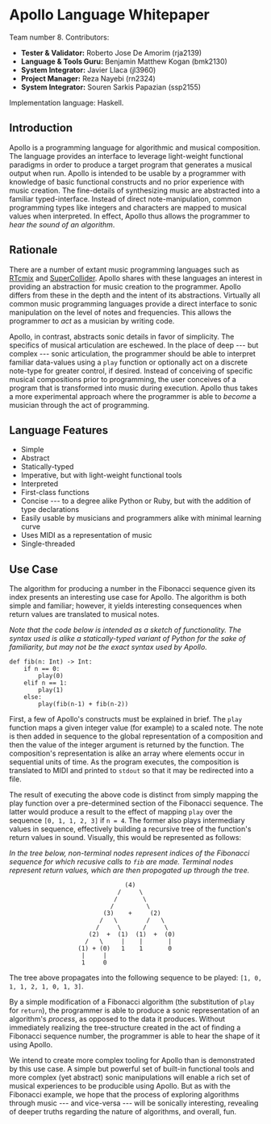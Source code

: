 Apollo Language Whitepaper
==========================

Team number 8. Contributors:

- **Tester & Validator:** Roberto Jose De Amorim (rja2139)
- **Language & Tools Guru:** Benjamin Matthew Kogan (bmk2130)
- **System Integrator:** Javier Llaca (jl3960)
- **Project Manager:** Reza Nayebi (rn2324)
- **System Integrator:** Souren Sarkis Papazian (ssp2155)

Implementation language: Haskell.

Introduction
------------

Apollo is a programming language for algorithmic and musical composition. The language provides an interface to leverage light-weight functional paradigms in order to produce a target program that generates a musical output when run. Apollo is intended to be usable by a programmer with knowledge of basic functional constructs and no prior experience with music creation. The fine-details of synthesizing music are abstracted into a familiar typed-interface. Instead of direct note-manipulation, common programming types like integers and characters are mapped to musical values when interpreted. In effect, Apollo thus allows the programmer to *hear the sound of an algorithm*.

Rationale
---------

There are a number of extant music programming languages such as [RTcmix][] and [SuperCollider][]. Apollo shares with these languages an interest in providing an abstraction for music creation to the programmer. Apollo differs from these in the depth and the intent of its abstractions. Virtually all common music programming languages provide a direct interface to sonic manipulation on the level of notes and frequencies. This allows the programmer to *act* as a musician by writing code.

Apollo, in contrast, abstracts sonic details in favor of simplicity. The specifics of musical articulation are eschewed. In the place of deep --- but complex --- sonic articulation, the programmer should be able to interpret familiar data-values using a `play` function or optionally act on a discrete note-type for greater control, if desired. Instead of conceiving of specific musical compositions prior to programming, the user conceives of a program that is transformed into music during execution. Apollo thus takes a more experimental approach where the programmer is able to *become* a musician through the act of programming.

[RTcmix]: http://rtcmix.org
[SuperCollider]: http://supercollider.sourceforge.net

Language Features
-----------------

- Simple
- Abstract
- Statically-typed
- Imperative, but with light-weight functional tools
- Interpreted
- First-class functions
- Concise --- to a degree alike Python or Ruby, but with the addition of type declarations
- Easily usable by musicians and programmers alike with minimal learning curve
- Uses MIDI as a representation of music
- Single-threaded

Use Case
--------

The algorithm for producing a number in the Fibonacci sequence given its index presents an interesting use case for Apollo. The algorithm is both simple and familiar; however, it yields interesting consequences when return values are translated to musical notes.

*Note that the code below is intended as a sketch of functionality. The syntax used is alike a statically-typed variant of Python for the sake of familiarity, but may not be the exact syntax used by Apollo.*

    def fib(n: Int) -> Int:
        if n == 0:
            play(0)
        elif n == 1:
            play(1)
        else:
            play(fib(n-1) + fib(n-2))

First, a few of Apollo's constructs must be explained in brief. The `play` function maps a given integer value (for example) to a scaled note. The note is then added in sequence to the global representation of a composition and then the value of the integer argument is returned by the function. The composition's representation is alike an array where elements occur in sequential units of time. As the program executes, the composition is translated to MIDI and printed to `stdout` so that it may be redirected into a file.

The result of executing the above code is distinct from simply mapping the play function over a pre-determined section of the Fibonacci sequence. The latter would produce a result to the effect of mapping `play` over the sequence `[0, 1, 1, 2, 3]` if `n = 4`. The former also plays intermediary values in sequence, effectively building a recursive tree of the function's return values in sound. Visually, this would be represented as follows:

*In the tree below, non-terminal nodes represent indices of the Fibonacci sequence for which recusive calls to `fib` are made. Terminal nodes represent return values, which are then propogated up through the tree.*

                                    (4)
                                  /     \
                                 /       \
                                /         \
                              (3)    +     (2)
                             /   \        /   \
                            /     \      /     \
                          (2)  +  (1)  (1)  +  (0)
                         /   \     |    |       |
                       (1) + (0)   1    1       0
                        |     |
                        1     0

The tree above propagates into the following sequence to be played: `[1, 0, 1, 1, 2, 1, 0, 1, 3]`.

By a simple modification of a Fibonacci algorithm (the substitution of `play` for `return`), the programmer is able to produce a sonic representation of an algorithm's *process*, as opposed to the data it produces. Without immediately realizing the tree-structure created in the act of finding a Fibonacci sequence number, the programmer is able to hear the shape of it using Apollo.

We intend to create more complex tooling for Apollo than is demonstrated by this use case. A simple but powerful set of built-in functional tools and more complex (yet abstract) sonic manipulations will enable a rich set of musical experiences to be producible using Apollo. But as with the Fibonacci example, we hope that the process of exploring algorithms through music --- and vice-versa --- will be sonically interesting, revealing of deeper truths regarding the nature of algorithms, and overall, fun.

